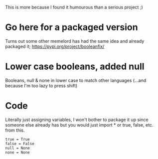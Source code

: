 This is more because I found it humourous than a serious project ;)

# Go here for a packaged version
Turns out some other memelord has had the same idea and already packaged it; https://pypi.org/project/booleanfix/

# Lower case booleans, added null
Booleans, null & none in lower case to match other languages (...and because I'm too lazy to press shift)

# Code
Literally just assigning variables, I won't bother to package it up since someone else already has but you would just import * or true, false, etc. from this.
```
true = True
false = False
null = None
none = None
```
